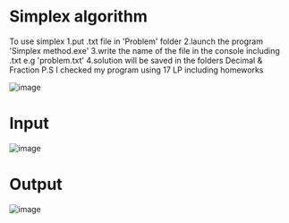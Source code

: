 # Simplex algorithm
To use simplex
  1.put .txt file in 'Problem' folder
  2.launch the program 'Simplex method.exe'
  3.write the name of the file in the console including .txt
	e.g 'problem.txt'
  4.solution will be saved in the folders Decimal & Fraction
P.S I checked my program using 17 LP including homeworks	


![image](https://user-images.githubusercontent.com/65315002/200138147-86c07534-3938-4a7a-b508-d58c46591df9.png)

# Input
![image](https://user-images.githubusercontent.com/65315002/200138170-38dca417-09f0-4bf3-8200-6a84d5d30865.png)
# Output
![image](https://user-images.githubusercontent.com/65315002/200138195-eef78656-00e7-438a-a5e2-723c6092268d.png)
